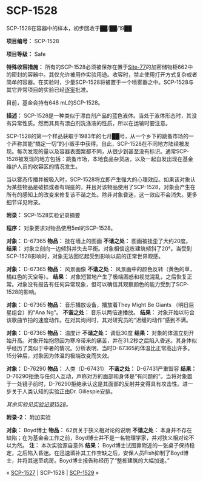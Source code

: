 # SCP-1528
                        




SCP-1528在容器中的样本，初步回收于██/██/19██



**项目编号：** SCP-1528

**项目等级：** Safe

**特殊收容措施：** 所有的SCP-1528必须被保存在置于[Site-77](/secure-facility-dossier-site-77)的加密储物柜662中的密封的容器中。其仅允许被用作实验用途。收容时，禁止使用打开方式复杂或者简单的容器。在实验时，少量SCP-1528将被置于一个喷雾器之中。SCP-1528与其它异常项目的实验已经[逐](/scp-1497)<a shape='rect' class='newpage' href='/scp-2486'>&#26696;</a>批准。

目前，基金会持有648 mL的SCP-1528。

**描述：** SCP-1528是一种类似于漂白剂产品的蓝色液体。当处于液体形态时，其没有异常性质。然而其具有漂白剂洗涤液的性质，所以在运输时要注意。

SCP-1528的第一个样品获取于1983年的七月██号，从一个乡下的跳蚤市场的一个声称其能“搞定一切”的小贩手中获得。自此，SCP-1528在不同地方陆续被发现。每次发现的量以及容器表图案都不同，从很少到甚至没有标识。通常SCP-1528被发现的地方包括：跳蚤市场，本地食品杂货店，以及一起自发出现在基金维护人员的收容区的情况发生。

当以雾态传播并被吸入时，SCP-1528将立即产生强大的心理效应。如果该对象认为某些物品是破损或者有瑕疵的，并且对该物品使用了SCP-1528，对象会产生在所有的感知上的改变来修复该不谐之处。除非对象昏迷，这一效应不会消失。更多细节详见附录。

**附录：** SCP-1528实验记录摘要

**程序：** 对象要求对物品使用5ml的SCP-1528。

**对象：** D-67365
**物品：** 挂在墙上的图画
**不谐之处：** 图画被挂歪了大约20度。
**结果：** 对象立刻向一边倾斜并失去平衡。对象相信这栋建筑倾斜了20°。当受到SCP-1528影响时，对象无法回忆起受到影响以前的正常世界观感。

**对象：** D-67365
**物品：** 风景画像
**不谐之处：** 风景画中的颜色反转（黄色的草，橘红色的天空等）。
**结果：** 对象短暂地产生了极端困惑和视觉混乱，之后恢复正常。对象没有报告有任何异常现象，但可以确信其观察颜色的能力受到了SCP-1528的影响。

**对象：** D-67365
**物品：** 音乐播放设备，播放着They Might Be Giants （明日巨星组合）的“Ana Ng”。
**不谐之处：** 音乐以两倍速播放。
**结果：** 对象开始以符合该歌曲节拍的速度动作。在对其询问时，其对研究员的“迟缓的动作”感到不满。

**对象：** D-67365
**物品：** 温度计
**不谐之处：** 调低30度
**结果：** 对象的体温立刻开始升高。对象开始抱怨因为寒冷带来的痛苦，并在31.2秒之后陷入昏迷。其身体似乎经历了类似于中暑的情况。分析表明，当时D-67365的体温比正常高出许多。15分钟后，对象因为体温的极端改变而失效。

**对象：** D-76290
**物品：** 人类（D-67431）
**不谐之处：**  D-67431严重毁容
**结果：** D-76290拒绝与任何人互动，声称对方的面部和身体是“有问题的”。当将对象置于一处镜子前时，D-76290拒绝承认这是其面部的反射并变得具有攻击性。进一步关于人类认知的实验正由Dr. Gillespie安排。

*其余实验见[实验记录1528](/experiment-log-1528)。* 

**附录-2：** 附加实验

**对象：** Boyd博士
**物品：** 62页关于狭义相对论的说明
**不谐之处：** 本身并不存在缺陷；在为基金会工作之前，Boyd博士并不是一名物理学家，并对狭义相对论不以为然。
**注：** 本次实验源自意外
**结果：** Boyd博士试图靠附近的一张桌子保持稳定，之后陷入昏迷。在迅速填补其工作空缺之后，安保人员Fish抑制了Boyd博士，并将其送至病房。Boyd博士报告称经历了“整栋建筑的大幅加速。”



« [SCP-1527](/scp-1527) | SCP-1528 | [SCP-1529](/scp-1529) »





                    